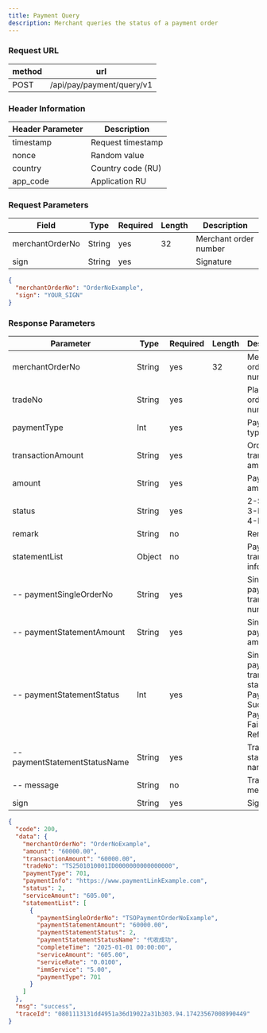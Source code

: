 ```yaml
---
title: Payment Query
description: Merchant queries the status of a payment order
---
```


### Request URL

| method | url                       |
| ------ | ------------------------- |
| POST   | /api/pay/payment/query/v1 |

### Header Information

| Header Parameter | Description       |
| --------------- |-------------------|
| timestamp      | Request timestamp |
| nonce          | Random value      |
| country        | Country code (RU) |
| app_code       | Application RU    |

### Request Parameters

| Field           | Type   | Required | Length | Description           |
| --------------- | ------ | -------- | ------ | --------------------- |
| merchantOrderNo | String | yes      | 32     | Merchant order number |
| sign           | String | yes      |        | Signature            |

```json title="Request Example"
{
  "merchantOrderNo": "OrderNoExample",
  "sign": "YOUR_SIGN"
}
```

### Response Parameters

| Parameter                     | Type   | Required | Length | Description                                                                                                              |
| ---------------------------- | ------ | -------- | ------ | ------------------------------------------------------------------------------------------------------------------------ |
| merchantOrderNo              | String | yes      | 32     | Merchant order number                                                                                                    |
| tradeNo                      | String | yes      |        | Platform order number                                                                                                    |
| paymentType                  | Int    | yes      |        | Payment type |
| transactionAmount            | String | yes      |        | Order transaction amount                                                                                                 |
| amount                       | String | yes      |        | Payment amount                                                                                                           |
| status                       | String | yes      |        | 2-Success 3-Failed 4-Refund                                                                                              |
| remark                       | String | no       |        | Remarks                                                                                                                  |
| statementList                | Object | no       |        | Payment transaction information                                                                                          |
| -- paymentSingleOrderNo      | String | yes      |        | Single payment transaction number                                                                                        |
| -- paymentStatementAmount    | String | yes      |        | Single payment amount                                                                                                    |
| -- paymentStatementStatus    | Int    | yes      |        | Single payment transaction status: 2-Payment Success 3-Payment Failed 4-Refund                                            |
| -- paymentStatementStatusName| String | yes      |        | Transaction status name                                                                                                  |
| -- message                   | String | no       |        | Transaction message                                                                                                      |
| sign                         | String | yes      |        | Signature                                                                                                                |

```json title="Response Example"
{
  "code": 200,
  "data": {
    "merchantOrderNo": "OrderNoExample",
    "amount": "60000.00",
    "transactionAmount": "60000.00",
    "tradeNo": "TS2501010001ID0000000000000000",
    "paymentType": 701,
    "paymentInfo": "https://www.paymentLinkExample.com",
    "status": 2,
    "serviceAmount": "605.00",
    "statementList": [
      {
        "paymentSingleOrderNo": "TSOPaymentOrderNoExample",
        "paymentStatementAmount": "60000.00",
        "paymentStatementStatus": 2,
        "paymentStatementStatusName": "代收成功",
        "completeTime": "2025-01-01 00:00:00",
        "serviceAmount": "605.00",
        "serviceRate": "0.0100",
        "immService": "5.00",
        "paymentType": 701
      }
    ]
  },
  "msg": "success",
  "traceId": "0801113131dd4951a36d19022a31b303.94.17423567008990449"
}
```